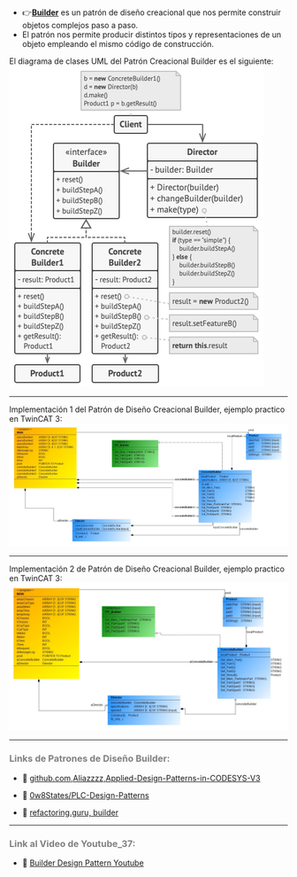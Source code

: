 - 👉[**Builder**](https://refactoring.guru/design-patterns/builder) es un patrón de diseño creacional que nos permite construir objetos complejos paso a paso. 
- El patrón nos permite producir distintos tipos y representaciones de un objeto empleando el mismo código de construcción.

El diagrama de clases UML del Patrón Creacional Builder es el siguiente:
![Design_Pattern__Creational_Builder](../../imagenes/Design_Pattern_Creational_Builder.png)
***
Implementación 1 del Patrón de Diseño Creacional Builder, ejemplo practico en TwinCAT 3:
![Design_Pattern__Creational_Builder1](../../imagenes/Design_Pattern__Creational_Builder1.JPG)
***
Implementación 2 de Patrón de Diseño Creacional Builder, ejemplo practico en TwinCAT 3:
![Design_Pattern__Creational_Builder2](../../imagenes/Design_Pattern__Creational_Builder2.JPG)
***
### <span style="color:grey">Links de Patrones de Diseño Builder:</span>
- 🔗 [github.com,Aliazzzz,Applied-Design-Patterns-in-CODESYS-V3](https://github.com/Aliazzzz/Applied-Design-Patterns-in-CODESYS-V3)

- 🔗 [0w8States/PLC-Design-Patterns](https://github.com/0w8States/PLC-Design-Patterns)

- 🔗 [refactoring.guru, builder](https://refactoring.guru/design-patterns/builder)
***
### <span style="color:grey">Link al Video de Youtube_37:</span>
- 🔗 [Builder Design Pattern Youtube](https://youtu.be/lYHHAKN07-s)